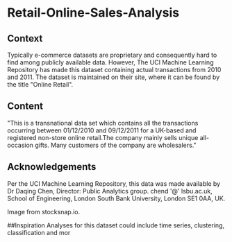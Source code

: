 # Retail-Online-Sales-Analysis
## Context
Typically e-commerce datasets are proprietary and consequently hard to find among publicly available data. However, The UCI Machine Learning Repository has made this dataset containing actual transactions from 2010 and 2011. The dataset is maintained on their site, where it can be found by the title "Online Retail".

## Content
"This is a transnational data set which contains all the transactions occurring between 01/12/2010 and 09/12/2011 for a UK-based and registered non-store online retail.The company mainly sells unique all-occasion gifts. Many customers of the company are wholesalers."

## Acknowledgements
Per the UCI Machine Learning Repository, this data was made available by Dr Daqing Chen, Director: Public Analytics group. chend '@' lsbu.ac.uk, School of Engineering, London South Bank University, London SE1 0AA, UK.

Image from stocksnap.io.

##Inspiration
Analyses for this dataset could include time series, clustering, classification and mor
